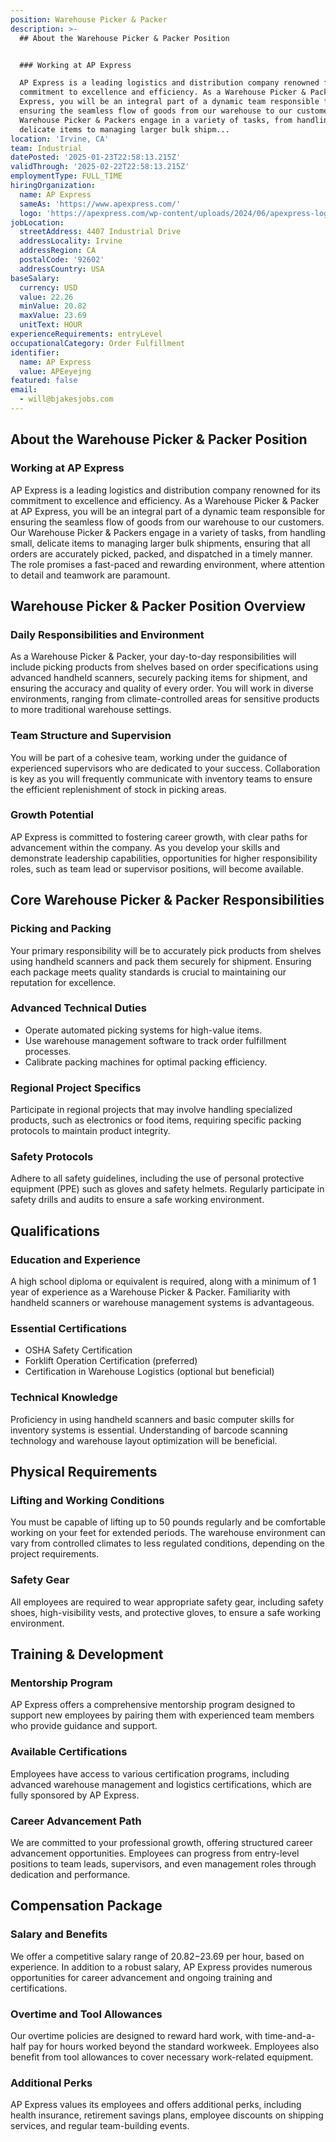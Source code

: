 ```yaml
---
position: Warehouse Picker & Packer
description: >-
  ## About the Warehouse Picker & Packer Position


  ### Working at AP Express

  AP Express is a leading logistics and distribution company renowned for its
  commitment to excellence and efficiency. As a Warehouse Picker & Packer at AP
  Express, you will be an integral part of a dynamic team responsible for
  ensuring the seamless flow of goods from our warehouse to our customers. Our
  Warehouse Picker & Packers engage in a variety of tasks, from handling small,
  delicate items to managing larger bulk shipm...
location: 'Irvine, CA'
team: Industrial
datePosted: '2025-01-23T22:58:13.215Z'
validThrough: '2025-02-22T22:58:13.215Z'
employmentType: FULL_TIME
hiringOrganization:
  name: AP Express
  sameAs: 'https://www.apexpress.com/'
  logo: 'https://apexpress.com/wp-content/uploads/2024/06/apexpress-logo-270px.png'
jobLocation:
  streetAddress: 4407 Industrial Drive
  addressLocality: Irvine
  addressRegion: CA
  postalCode: '92602'
  addressCountry: USA
baseSalary:
  currency: USD
  value: 22.26
  minValue: 20.82
  maxValue: 23.69
  unitText: HOUR
experienceRequirements: entryLevel
occupationalCategory: Order Fulfillment
identifier:
  name: AP Express
  value: APEeyejng
featured: false
email:
  - will@bjakesjobs.com
---
```




## About the Warehouse Picker & Packer Position

### Working at AP Express
AP Express is a leading logistics and distribution company renowned for its commitment to excellence and efficiency. As a Warehouse Picker & Packer at AP Express, you will be an integral part of a dynamic team responsible for ensuring the seamless flow of goods from our warehouse to our customers. Our Warehouse Picker & Packers engage in a variety of tasks, from handling small, delicate items to managing larger bulk shipments, ensuring that all orders are accurately picked, packed, and dispatched in a timely manner. The role promises a fast-paced and rewarding environment, where attention to detail and teamwork are paramount.

## Warehouse Picker & Packer Position Overview

### Daily Responsibilities and Environment
As a Warehouse Picker & Packer, your day-to-day responsibilities will include picking products from shelves based on order specifications using advanced handheld scanners, securely packing items for shipment, and ensuring the accuracy and quality of every order. You will work in diverse environments, ranging from climate-controlled areas for sensitive products to more traditional warehouse settings.

### Team Structure and Supervision
You will be part of a cohesive team, working under the guidance of experienced supervisors who are dedicated to your success. Collaboration is key as you will frequently communicate with inventory teams to ensure the efficient replenishment of stock in picking areas.

### Growth Potential
AP Express is committed to fostering career growth, with clear paths for advancement within the company. As you develop your skills and demonstrate leadership capabilities, opportunities for higher responsibility roles, such as team lead or supervisor positions, will become available.

## Core Warehouse Picker & Packer Responsibilities

### Picking and Packing
Your primary responsibility will be to accurately pick products from shelves using handheld scanners and pack them securely for shipment. Ensuring each package meets quality standards is crucial to maintaining our reputation for excellence.

### Advanced Technical Duties
- Operate automated picking systems for high-value items.
- Use warehouse management software to track order fulfillment processes.
- Calibrate packing machines for optimal packing efficiency.

### Regional Project Specifics
Participate in regional projects that may involve handling specialized products, such as electronics or food items, requiring specific packing protocols to maintain product integrity.

### Safety Protocols
Adhere to all safety guidelines, including the use of personal protective equipment (PPE) such as gloves and safety helmets. Regularly participate in safety drills and audits to ensure a safe working environment.

## Qualifications

### Education and Experience
A high school diploma or equivalent is required, along with a minimum of 1 year of experience as a Warehouse Picker & Packer. Familiarity with handheld scanners or warehouse management systems is advantageous.

### Essential Certifications
- OSHA Safety Certification
- Forklift Operation Certification (preferred)
- Certification in Warehouse Logistics (optional but beneficial)

### Technical Knowledge
Proficiency in using handheld scanners and basic computer skills for inventory systems is essential. Understanding of barcode scanning technology and warehouse layout optimization will be beneficial.

## Physical Requirements

### Lifting and Working Conditions
You must be capable of lifting up to 50 pounds regularly and be comfortable working on your feet for extended periods. The warehouse environment can vary from controlled climates to less regulated conditions, depending on the project requirements.

### Safety Gear
All employees are required to wear appropriate safety gear, including safety shoes, high-visibility vests, and protective gloves, to ensure a safe working environment.

## Training & Development

### Mentorship Program
AP Express offers a comprehensive mentorship program designed to support new employees by pairing them with experienced team members who provide guidance and support.

### Available Certifications
Employees have access to various certification programs, including advanced warehouse management and logistics certifications, which are fully sponsored by AP Express.

### Career Advancement Path
We are committed to your professional growth, offering structured career advancement opportunities. Employees can progress from entry-level positions to team leads, supervisors, and even management roles through dedication and performance.

## Compensation Package

### Salary and Benefits
We offer a competitive salary range of $20.82-$23.69 per hour, based on experience. In addition to a robust salary, AP Express provides numerous opportunities for career advancement and ongoing training and certifications.

### Overtime and Tool Allowances
Our overtime policies are designed to reward hard work, with time-and-a-half pay for hours worked beyond the standard workweek. Employees also benefit from tool allowances to cover necessary work-related equipment.

### Additional Perks
AP Express values its employees and offers additional perks, including health insurance, retirement savings plans, employee discounts on shipping services, and regular team-building events.